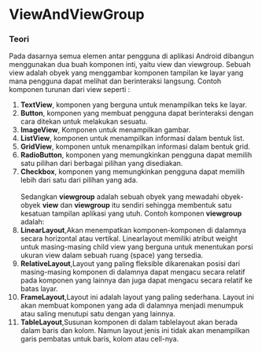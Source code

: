 # ViewAndViewGroup
### Teori
Pada dasarnya semua elemen antar pengguna di aplikasi Android dibangun menggunakan dua buah komponen inti, yaitu view dan viewgroup.
Sebuah view adalah obyek yang menggambar komponen tampilan ke layar yang mana pengguna dapat melihat dan berinteraksi langsung. Contoh komponen turunan dari view seperti :
1.  **TextView**, komponen yang berguna untuk menampilkan teks ke layar.
2. 	**Button**, komponen yang membuat pengguna dapat berinteraksi dengan cara ditekan untuk melakukan sesuatu.
3.  **ImageView**, Komponen untuk menampilkan gambar.
4.  **ListView**, komponen untuk menampilkan informasi dalam bentuk list.
5.	**GridView**, komponen untuk menampilkan informasi dalam bentuk grid.
6. 	**RadioButton**, komponen yang memungkinkan pengguna dapat memilih satu pilihan dari berbagai pilihan yang disediakan.
7.	**Checkbox**, komponen yang memungkinkan pengguna dapat memilih lebih dari satu dari pilihan yang ada. <br> <br>
Sedangkan **viewgroup** adalah sebuah obyek yang mewadahi obyek-obyek **view** dan **viewgroup** itu sendiri sehingga membentuk satu kesatuan tampilan aplikasi yang utuh. Contoh komponen **viewgroup** adalah: <br>
8.  **LinearLayout**,Akan menempatkan komponen-komponen di dalamnya secara horizontal atau vertikal. Linearlayout memiliki atribut weight untuk masing-masing child view yang berguna untuk menentukan porsi ukuran view dalam sebuah  ruang (space) yang tersedia.
9.  **RelativeLayout**,Layout yang paling fleksible dikarenakan posisi dari masing-masing komponen di dalamnya dapat mengacu secara relatif pada komponen yang lainnya dan juga dapat mengacu secara relatif ke batas layar.
10.  **FrameLayout**,Layout ini adalah layout yang paling sederhana. Layout ini akan membuat komponen yang ada di dalamnya menjadi menumpuk atau saling menutupi satu dengan yang lainnya.
11.  **TableLayout**,Susunan komponen di dalam tablelayout akan berada dalam baris dan kolom. Namun layout jenis ini tidak akan menampilkan garis pembatas untuk baris, kolom atau cell-nya. 








